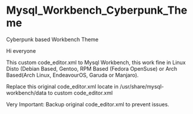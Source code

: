 # Mysql_Workbench_Cyberpunk_Theme
Cyberpunk based Workbench Theme

Hi everyone

This custom code_editor.xml to Mysql Workbench, this work fine in Linux Disto (Debian Based, Gentoo, RPM Based (Fedora OpenSuse) or Arch Based(Arch Linux, EndeavourOS, Garuda or Manjaro).

Replace this original code_editor.xml locate in /usr/share/mysql-workbench/data to custom code_editor.xml



Very Important: Backup original code_editor.xml to prevent issues.
